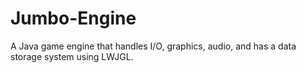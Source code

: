 # Jumbo-Engine

A Java game engine that handles I/O, graphics, audio, and has a data storage system using LWJGL.
